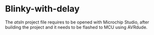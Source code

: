 # Blinky-with-delay
The *atsln* project file requires to be opened with Microchip Studio, after building the project and it needs to be flashed to MCU using AVRdude.
